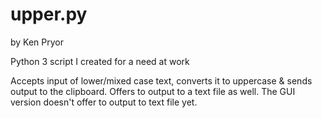 # upper.py
by Ken Pryor

Python 3 script I created for a need at work

Accepts input of lower/mixed case text, converts it to uppercase & sends output to the clipboard. Offers to output to a text file as well.
The GUI version doesn't offer to output to text file yet.
